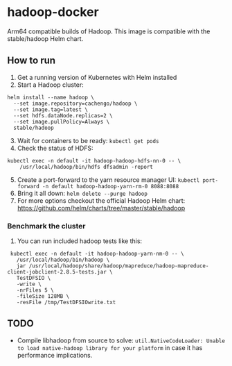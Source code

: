 # hadoop-docker
Arm64 compatible builds of Hadoop. This image is compatible with the stable/hadoop Helm chart.

## How to run
1. Get a running version of Kubernetes with Helm installed
2. Start a Hadoop cluster:
```
helm install --name hadoop \
  --set image.repository=cachengo/hadoop \
  --set image.tag=latest \
  --set hdfs.dataNode.replicas=2 \
  --set image.pullPolicy=Always \
  stable/hadoop
```
3. Wait for containers to be ready: `kubectl get pods`
4. Check the status of HDFS:
```
kubectl exec -n default -it hadoop-hadoop-hdfs-nn-0 -- \
    /usr/local/hadoop/bin/hdfs dfsadmin -report
```
5. Create a port-forward to the yarn resource manager UI:
   `kubectl port-forward -n default hadoop-hadoop-yarn-rm-0 8088:8088`
6. Bring it all down: `helm delete --purge hadoop`
7. For more options checkout the official Hadoop Helm chart: https://github.com/helm/charts/tree/master/stable/hadoop

### Benchmark the cluster
1. You can run included hadoop tests like this:
```
 kubectl exec -n default -it hadoop-hadoop-yarn-nm-0 -- \
   /usr/local/hadoop/bin/hadoop \
   jar /usr/local/hadoop/share/hadoop/mapreduce/hadoop-mapreduce-client-jobclient-2.8.5-tests.jar \
   TestDFSIO \
   -write \
   -nrFiles 5 \
   -fileSize 128MB \
   -resFile /tmp/TestDFSIOwrite.txt
```

## TODO
- Compile libhadoop from source to solve: `util.NativeCodeLoader: Unable to load native-hadoop library for your platform` in case it has performance implications.

